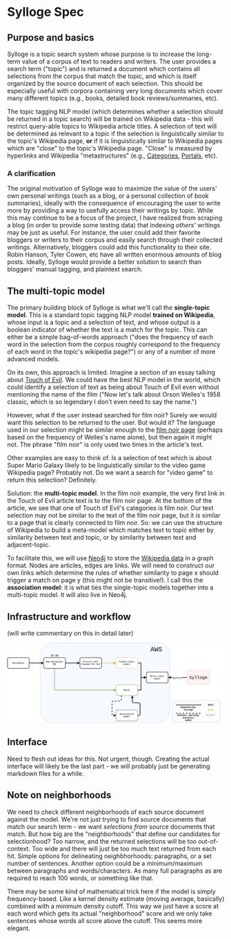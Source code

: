 # Sylloge Spec

## Purpose and basics

Sylloge is a topic search system whose purpose is to increase the long-term value of a corpus of text to readers and writers. The user provides a search term ("topic") and is returned a document which contains all selections from the corpus that match the topic, and which is itself organized by the source document of each selection. This should be especially useful with corpora containing very long documents which cover many different topics (e.g., books, detailed book reviews/summaries, etc).

The topic tagging NLP model (which determines whether a selection should be returned in a topic search) will be trained on Wikipedia data - this will restrict query-able topics to Wikipedia article titles. A selection of text will be determined as relevant to a topic if the selection is linguistically similar to the topic's Wikipedia page, **or** if it is linguistically similar to Wikipedia pages which are "close" to the topic's Wikipedia page. "Close" is measured by hyperlinks and Wikipedia "metastructures" (e.g., [Categories](https://en.wikipedia.org/wiki/Category:2007_video_games), [Portals](https://en.wikipedia.org/wiki/Portal:History), etc).

### A clarification

The original motivation of Sylloge was to maximize the value of the users' own personal writings (such as a blog, or a personal collection of book summaries), ideally with the consequence of encouraging the user to write more by providing a way to usefully access their writings by topic. While this may continue to be a focus of the project, I have realized from scraping a blog (in order to provide some testing data) that indexing _others'_ writings may be just as useful. For instance, the user could add their favorite bloggers or writers to their corpus and easily search through their collected writings. Alternatively, bloggers could add this functionality to their site. Robin Hanson, Tyler Cowen, etc have all written enormous amounts of blog posts. Ideally, Sylloge would provide a better solution to search than bloggers' manual tagging, and plaintext search.

## The multi-topic model

The primary building block of Sylloge is what we'll call the **single-topic model**. This is a standard topic tagging NLP model **trained on Wikipedia**, whose input is a topic and a selection of text, and whose output is a boolean indicator of whether the text is a match for the topic. This can either be a simple bag-of-words approach ("does the frequency of each word in the selection from the corpus roughly correspond to the frequency of each word in the topic's wikipedia page?") or any of a number of more advanced models.

On its own, this approach is limited. Imagine a section of an essay talking about [Touch of Evil](https://en.wikipedia.org/wiki/Touch_of_Evil). We could have the best NLP model in the world, which could identify a selection of text as being about Touch of Evil even without mentioning the name of the film ("Now let's talk about Orson Welles's 1958 classic, which is so legendary I don't even need to say the name.")

However, what if the user instead searched for film noir? Surely we would want this selection to be returned to the user. But would it? The language used in our selection might be similar enough to the [film noir page](https://en.wikipedia.org/wiki/Film_noir) (perhaps based on the frequency of Welles's name alone), but then again it might not. The phrase "film noir" is only used two times in the article's text.

Other examples are easy to think of. Is a selection of text which is about Super Mario Galaxy likely to be linguistically similar to the video game Wikipedia page? Probably not. Do we want a search for "video game" to return this selection? Definitely.

Solution: the **multi-topic model**. In the film noir example, the very first link in the Touch of Evil article text is to the film noir page. At the bottom of the article, we see that one of Touch of Evil's categories is film noir. Our text selection may not be similar to the text of the film noir page, but it *is* similar to a page that is clearly connected to film noir. So: we can use the structure of Wikipedia to build a meta-model which matches text to topic either by similarity between text and topic, or by similarity between text and adjacent-topic.

To facilitate this, we will use [Neo4j](https://en.wikipedia.org/wiki/Neo4j) to store the [Wikipedia data](https://en.wikipedia.org/wiki/Wikipedia:Database_download) in a graph format. Nodes are articles, edges are links. We will need to construct our own links which determine the rules of whether similarity to page x should trigger a match on page y (this might not be transitive!). I call this the **association model**: it is what ties the single-topic models together into a multi-topic model. It will also live in Neo4j.

## Infrastructure and workflow

(will write commentary on this in detail later)

![Infrastructure and workflow](images/infra-1.png)

## Interface

Need to flesh out ideas for this. Not urgent, though. Creating the actual interface will likely be the last part - we will probably just be generating markdown files for a while.

## Note on neighborhoods

We need to check different neighborhoods of each source document against the model. We're not just trying to find source documents that match our search term - we want _selections from_ source documents that match. But how big are the "neighborhoods" that define our candidates for selectionhood? Too narrow, and the returned selections will be too out-of-context. Too wide and there will just be too much text returned from each hit. Simple options for delineating neighbhorhoods: paragraphs, or a set number of sentences.  Another option could be a minimum/maximum between paragraphs and words/characters. As many full paragraphs as are required to reach 100 words, or something like that.

There may be some kind of mathematical trick here if the model is simply frequency-based. Like a kernel density estimate (moving average, basically) combined with a minimum density cutoff. This way we just have a score at each word which gets its actual "neighborhood" score and we only take sentences whose words all score above the cutoff. This seems more elegant.
